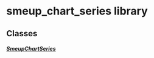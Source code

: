 


# smeup_chart_series library











## Classes

##### [SmeupChartSeries](../smeup_models_widgets_smeup_chart_series/SmeupChartSeries-class.md)



 















